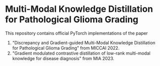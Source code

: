 # Multi-Modal Knowledge Distillation for Pathological Glioma Grading

This repository contains official PyTorch implementations of the paper 
1. "Discrepancy and Gradient-guided Multi-Modal Knowledge Distillation for Pathological Glioma Grading" from MICCAI 2022.
2. "Gradient modulated contrastive distillation of low-rank multi-modal knowledge for disease diagnosis" from MIA 2023.

